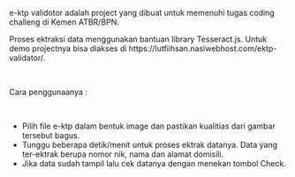 <p>e-ktp validotor adalah project yang dibuat untuk memenuhi tugas coding challeng di Kemen ATBR/BPN.</p>
<p>Proses ektraksi data menggunakan bantuan library Tesseract.js.
Untuk demo projectnya bisa diakses di https://lutfiihsan.nasiwebhost.com/ektp-validator/.</p></br>
<p>Cara penggunaanya :</p><br>
<ul><li>Pilih file e-ktp dalam bentuk image dan pastikan kualitias dari gambar tersebut bagus.</li>
<li>Tunggu beberapa detik/menit untuk proses ektrak datanya. Data yang ter-ektrak berupa nomor nik, nama dan alamat domisili.</li>
<li>Jika data sudah tampil lalu cek datanya dengan menekan tombol Check.</li></ul>